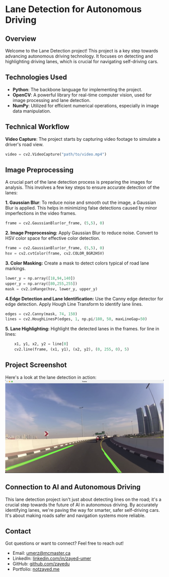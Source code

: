 # Lane Detection for Autonomous Driving

## Overview

Welcome to the Lane Detection project! This project is a key step towards advancing autonomous driving technology. It focuses on detecting and highlighting driving lanes, which is crucial for navigating self-driving cars.

## Technologies Used

- **Python**: The backbone language for implementing the project.
- **OpenCV**: A powerful library for real-time computer vision, used for image processing and lane detection.
- **NumPy**: Utilized for efficient numerical operations, especially in image data manipulation.

## Technical Workflow

**Video Capture**: The project starts by capturing video footage to simulate a driver's road view.

```python
video = cv2.VideoCapture("path/to/video.mp4")
```

## Image Preprocessing

A crucial part of the lane detection process is preparing the images for analysis. This involves a few key steps to ensure accurate detection of the lanes:

**1. Gaussian Blur**: To reduce noise and smooth out the image, a Gaussian Blur is applied. This helps in minimizing false detections caused by minor imperfections in the video frames.

```python
frame = cv2.GaussianBlur(or_frame, (5,5), 0)
```

**2. Image Preprocessing:**
Apply Gaussian Blur to reduce noise.
Convert to HSV color space for effective color detection.

```python
frame = cv2.GaussianBlur(or_frame, (5,5), 0)
hsv = cv2.cvtColor(frame, cv2.COLOR_BGR2HSV)
```

**3. Color Masking:**
Create a mask to detect colors typical of road lane markings.

```python
lower_y = np.array([18,94,140])
upper_y = np.array([80,255,255])
mask = cv2.inRange(hsv, lower_y, upper_y)
```

**4.Edge Detection and Lane Identification:**
Use the Canny edge detector for edge detection.
Apply Hough Line Transform to identify lane lines.

```python
edges = cv2.Canny(mask, 74, 150)
lines = cv2.HoughLinesP(edges, 1, np.pi/180, 50, maxLineGap=50)
```

**5. Lane Highlighting:**
Highlight the detected lanes in the frames.
for line in lines:

```python
    x1, y1, x2, y2 = line[0]
    cv2.line(frame, (x1, y1), (x2, y2), (0, 255, 0), 5)
```

## Project Screenshot

Here's a look at the lane detection in action:
![Lane Detection](LaneAssist.jpg)

## Connection to AI and Autonomous Driving

This lane detection project isn't just about detecting lines on the road; it's a crucial step towards the future of AI in autonomous driving. By accurately identifying lanes, we're paving the way for smarter, safer self-driving cars. It's about making roads safer and navigation systems more reliable.

## Contact

Got questions or want to connect? Feel free to reach out!

- Email: [umerz@mcmaster.ca](mailto:umerz@mcmaster.ca)
- LinkedIn: [linkedin.com/in/zayed-umer](https://linkedin.com/in/zayed-umer)
- GitHub: [github.com/zayedu](https://github.com/zayedu)
- Portfolio: [notzayed.me](http://notzayed.me)
